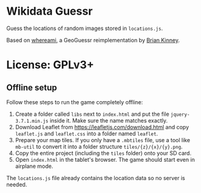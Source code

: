 Wikidata Guessr
===============

Guess the locations of random images stored in `locations.js`.

Based on [whereami](https://github.com/webdevbrian/whereami), a GeoGuessr reimplementation by [Brian Kinney](http://www.thebriankinney.com/).

License: GPLv3+
===============

Offline setup
-------------

Follow these steps to run the game completely offline:

1. Create a folder called `libs` next to `index.html` and put the file
   `jquery-3.7.1.min.js` inside it. Make sure the name matches exactly.
2. Download Leaflet from <https://leafletjs.com/download.html> and copy
   `leaflet.js` and `leaflet.css` into a folder named `leaflet`.
3. Prepare your map tiles. If you only have a `.mbtiles` file, use a tool like
   `mb-util` to convert it into a folder structure `tiles/{z}/{x}/{y}.png`.
4. Copy the entire project (including the `tiles` folder) onto your SD card.
5. Open `index.html` in the tablet's browser. The game should start even in
   airplane mode.

The `locations.js` file already contains the location data so no server is
needed.
